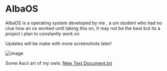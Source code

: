 # AlbaOS #
AlbaOS is a operating system developed by me , a uni student who had no clue how an os worked until taking this on,
It may not be the best but its a project i plan to constantly work on 

Updates will be make with more screenshots later!

![image](https://github.com/CamH04/AlbaOS/assets/104907445/29feb86e-8122-4058-a9b1-0ff9ae5f10ab)


Some Ascii art of my owls: 
[New Text Document.txt](https://github.com/CamH04/AlbaOS/files/13266996/New.Text.Document.txt)
